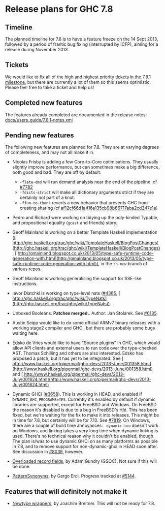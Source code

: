 # Release plans for GHC 7.8


## Timeline



The planned timeline for 7.8 is to have a feature freeze on the 14 Sept 2013, followed by a period of frantic bug fixing (interrupted by ICFP), aiming for a release during November 2013.


## Tickets



We would like to fix all of the [
high and highest priority tickets in the 7.8.1 milestone](http://ghc.haskell.org/trac/ghc/query?priority=highest&priority=high&status=infoneeded&status=merge&status=new&status=patch&milestone=7.8.1&col=id&col=summary&col=status&col=type&col=priority&col=milestone&col=component&order=priority), but there are currently a lot of them so this seems optimistic. Please feel free to take a ticket and help us!


## Completed new features



The features already completed are documented in the release notes:
[docs/users\_guide/7.8.1-notes.xml](/trac/ghc/browser/ghc/docs/users_guide/7.8.1-notes.xml)


## Pending new features



The following new features are planned for 7.8. They are at varying degrees of completeness, and may not all make it in.


- Nicolas Frisby is adding a few Core-to-Core optimisations. They usually slightly improve performance, but can sometimes make a big difference, both good and bad. They are off by default.

  - `-flate-dmd` will run demand analysis near the end of the pipeline. cf [\#7782](https://gitlab.staging.haskell.org/ghc/ghc/issues/7782)
  - `-fdicts-strict` will make all dictionary arguments strict if they are certainly not part of a knot.
  - `-ffun-to-thunk` reverts a new behavior that prevents GHC from creating sharing (cf [af12cf66d1a416a135cb98b86717aba2cd247e1a](/trac/ghc/changeset/af12cf66d1a416a135cb98b86717aba2cd247e1a/ghc))


 


- Pedro and Richard were working on tidying up the poly-kinded Typable, and propositional equality (`gcast` and friends) story. 

- Geoff Mainland is working on a better Template Haskell implementation ([
  http://ghc.haskell.org/trac/ghc/wiki/TemplateHaskell/BlogPostChanges](http://ghc.haskell.org/trac/ghc/wiki/TemplateHaskell/BlogPostChanges), [
  http://gmainland.blogspot.co.uk/2013/05/type-safe-runtime-code-generation-with.html](http://gmainland.blogspot.co.uk/2013/05/type-safe-runtime-code-generation-with.html)), in the `th-new` branch of various repos.

- Geoff Mainland is working generalising the support for SSE-like instructions.

- Iavor Diatchki is working on type-level nats ([\#4385](https://gitlab.staging.haskell.org/ghc/ghc/issues/4385), [
  http://ghc.haskell.org/trac/ghc/wiki/TypeNats](http://ghc.haskell.org/trac/ghc/wiki/TypeNats)).

- Unboxed Booleans. **Patches merged.**. Author: Jan Stolarek. See [\#6135](https://gitlab.staging.haskell.org/ghc/ghc/issues/6135).

- Austin Seipp would like to do some official ARMv7 binary releases with a working stage2 compiler and GHCi, but there are probably some bugs waiting here.

- Edsko de Vries would like to have "Source plugins" in GHC, which would allow API clients and external users to run code over the type-checked AST. Thomas Schilling and others are also interested. Edsko has proposed a patch, but it has yet to be integrated. See [
  http://www.haskell.org/pipermail/ghc-devs/2013-June/001358.html](http://www.haskell.org/pipermail/ghc-devs/2013-June/001358.html) and [
  http://www.haskell.org/pipermail/ghc-devs/2013-July/001624.html](http://www.haskell.org/pipermail/ghc-devs/2013-July/001624.html)

- Dynamic GHCi ([\#3658](https://gitlab.staging.haskell.org/ghc/ghc/issues/3658)). This is working in HEAD, and enabled if `DYNAMIC_GHC_PROGRAMS=YES`. Currently it's enabled by default if dynamic libraries are supported, except for FreeBSD and Windows.
  On FreeBSD the reason it's disabled is due to a bug in FreeBSD's rtld. This has been fixed, but we're waiting for the fix to make it into releases. This might be in time for 7.8, but certainly will be for 7.10. See [\#7819](https://gitlab.staging.haskell.org/ghc/ghc/issues/7819).
  On Windows, there are a couple of build time annoyances: `-dynamic-too` doesn't work on Windows, and linking takes a very long time when dynamic linking is used. There's no technical reason why it couldn't be enabled, though.
  The plan is/was to use dynamic GHCi on as many platforms as possible in 7.8, and to remove support for non-dynamic-ghci in HEAD soon after. See discussion in [\#8039](https://gitlab.staging.haskell.org/ghc/ghc/issues/8039), however.

- [Overloaded record fields](records/overloaded-record-fields/plan), by Adam Gundry (GSOC).  Not sure if this will be done.

- [PatternSynonyms](pattern-synonyms), by Gergo Erdi. Progress tracked at [\#5144](https://gitlab.staging.haskell.org/ghc/ghc/issues/5144).

## Features that will definitely not make it


- [Newtype wrappers](newtype-wrappers), by Joachim Breitner.  This will not be ready for 7.8.
